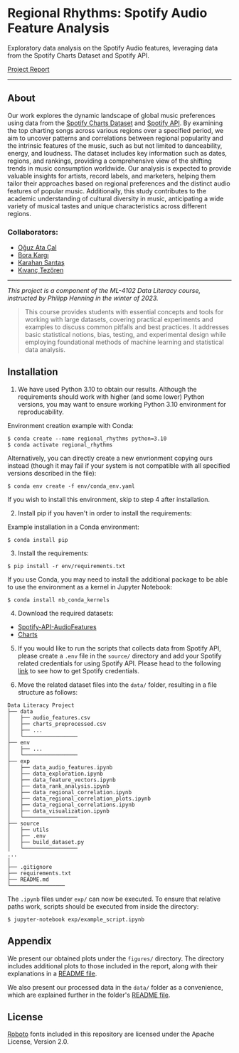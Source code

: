 # Regional Rhythms: Spotify Audio Feature Analysis
Exploratory data analysis on the Spotify Audio features, leveraging data from the Spotify Charts Dataset and Spotify API.

[Project Report](./paper/Regional_Rhythms_Report.pdf)

---
## About
Our work explores the dynamic landscape of global music preferences using data from the [Spotify Charts Dataset](https://www.kaggle.com/datasets/dhruvildave/spotify-charts) and [Spotify API](https://developer.spotify.com/documentation/web-api). By examining the top charting songs across various regions over a specified period, we aim to uncover patterns and correlations between regional popularity and the intrinsic features of the music, such as but not limited to danceability, energy, and loudness. The dataset includes key information such as dates, regions, and rankings, providing a comprehensive view of the shifting trends in music consumption worldwide. 
Our analysis is expected to provide valuable insights for artists, record labels, and marketers, helping them tailor their approaches based on regional preferences and the distinct audio features of popular music. Additionally, this study contributes to the academic understanding of cultural diversity in music, anticipating a wide variety of musical tastes and unique characteristics across different regions.

### Collaborators:
- [Oğuz Ata Çal](https://github.com/OguzAtaCal)
- [Bora Kargı](https://github.com/kargibora)
- [Karahan Sarıtaş](https://github.com/KarahanS)
- [Kıvanç Tezören](https://github.com/kivanctezoren)

---

*This project is a component of the ML-4102 Data Literacy course, instructed by Philipp Henning in the winter of 2023.*
> This course provides students with essential concepts and tools for working with large datasets, covering practical experiments and examples to discuss common pitfalls and best practices. It addresses basic statistical notions, bias, testing, and experimental design while employing foundational methods of machine learning and statistical data analysis.

## Installation

1. We have used Python 3.10 to obtain our results. Although the requirements should work with higher (and some lower) Python versions, you may want to ensure working Python 3.10 environment for reproducability.

Environment creation example with Conda:

```
$ conda create --name regional_rhythms python=3.10
$ conda activate regional_rhythms
```

Alternatively, you can directly create a new envrionment copying ours instead (though it may fail if your system is not compatible with all specified versions described in the file):

```
$ conda env create -f env/conda_env.yaml
```

If you wish to install this environment, skip to step 4 after installation.

2. Install pip if you haven't in order to install the requirements:

Example installation in a Conda environment:

```
$ conda install pip
```

3. Install the requirements:

```
$ pip install -r env/requirements.txt
```

If you use Conda, you may need to install the additional package to be able to use the environment as a kernel in Jupyter Notebook:

```
$ conda install nb_conda_kernels
```

4. Download the required datasets:
  * [Spotify-API-AudioFeatures](https://drive.google.com/file/d/1pV3qGu01t87YfwytPc7yR7lXROiKYL8t/view?usp=sharing)
  * [Charts](https://drive.google.com/file/d/1AiTYbA8ZZK5A3xydtF4VigT49VgOVbHi/view?usp=sharing)

5. If you would like to run the scripts that collects data from Spotify API, please create a `.env` file in the `source/` directory and add your Spotify related credentials for using Spotify API. Please head to the following [link](https://developer.spotify.com/documentation/web-api/tutorials/getting-started) to see how to get Spotify credentials.

6. Move the related dataset files into the `data/` folder, resulting in a file structure as follows:

```
Data Literacy Project
├── data
│   ├── audio_features.csv
│   ├── charts_preprocessed.csv
│   ├── ...
│   └─────────────────
├── env
│   ├── ...
│   └─────────────────
├── exp
│   ├── data_audio_features.ipynb
│   ├── data_exploration.ipynb
│   ├── data_feature_vectors.ipynb
│   ├── data_rank_analysis.ipynb
│   ├── data_regional_correlation.ipynb
│   ├── data_regional_correlation_plots.ipynb
│   ├── data_regional_correlations.ipynb
│   ├── data_visualization.ipynb
│   └─────────────────
├── source
│   ├── utils
│   ├── .env
│   ├── build_dataset.py
│   └─────────────────
...
│
├── .gitignore
├── requirements.txt
├── README.md
└─────────────────
```

The `.ipynb` files under `exp/` can now be executed. To ensure that relative paths work, scripts should be executed from inside the directory:

```
$ jupyter-notebook exp/example_script.ipynb
```

## Appendix

We present our obtained plots under the `figures/` directory. The directory includes additional plots to those included in the report, along with their explanations in a [README file](./figures/README.md).

We also present our processed data in the `data/` folder as a convenience, which are explained further in the folder's [README file](./data/README.md).

## License

[Roboto](https://fonts.google.com/specimen/Roboto/about) fonts included in this repository are licensed under the Apache License, Version 2.0.
